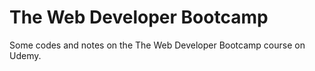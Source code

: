 # The Web Developer Bootcamp
Some codes and notes on the The Web Developer Bootcamp course on Udemy.
